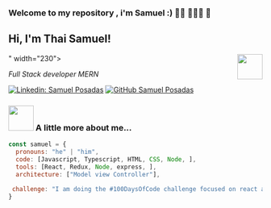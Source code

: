 ### Welcome to my repository , i'm Samuel :) 👦🏽 👨🏽‍💻 👋



<h2> Hi, I'm Thai Samuel!</h2>
<img align='right' src=" <img src="https://elements-cover-images-0.imgix.net/37a16df5-688a-4d87-be17-77674edea0cd?auto=compress%2Cformat&fit=max&w=1170&s=8ba017a48f2d8f3fd32fdceb83430aea" width="50">" width="230">
<p><em>Full Stack developer MERN  
</em></p>

[![Linkedin: Samuel Posadas](https://img.shields.io/badge/-thaianebraga-blue?style=flat-square&logo=Linkedin&logoColor=white&link=https://www.linkedin.com/in/SamuelPosadas/)](https://www.linkedin.com/in/SamuelPosadas/)
[![GitHub Samuel Posadas](https://img.shields.io/github/followers/thaiane?label=follow&style=social)](https://github.com/SamuelPosadas)


### <img src="https://media.giphy.com/media/VgCDAzcKvsR6OM0uWg/giphy.gif" width="50"> A little more about me...  

```javascript
const samuel = {
  pronouns: "he" | "him",
  code: [Javascript, Typescript, HTML, CSS, Node, ],
  tools: [React, Redux, Node, express, ],
  architecture: ["Model view Controller"],
  
 challenge: "I am doing the #100DaysOfCode challenge focused on react and node"
}


